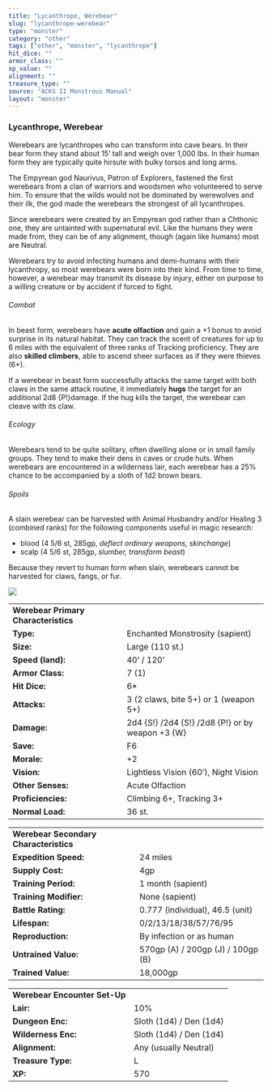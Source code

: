 ```yaml
---
title: "Lycanthrope, Werebear"
slug: "lycanthrope-werebear"
type: "monster"
category: "other"
tags: ["other", "monster", "lycanthrope"]
hit_dice: ""
armor_class: ""
xp_value: ""
alignment: ""
treasure_type: ""
source: "ACKS II Monstrous Manual"
layout: "monster"
---
```


### Lycanthrope, Werebear

Werebears are lycanthropes who can transform into cave bears. In their bear form they stand about
15’ tall and weigh over 1,000 lbs. In their human form they are typically quite hirsute with bulky
torsos and long arms.

The Empyrean god Naurivus, Patron of Explorers, fastened the first werebears from a clan of
warriors and woodsmen who volunteered to serve him. To ensure that the wilds would not be dominated
by werewolves and their ilk, the god made the werebears the strongest of all lycanthropes.

Since werebears were created by an Empyrean god rather than a Chthonic one, they are untainted with
supernatural evil. Like the humans they were made from, they can be of any alignment, though (again
like humans) most are Neutral.

Werebears try to avoid infecting humans and demi-humans with their lycanthropy, so most werebears
were born into their kind. From time to time, however, a werebear may transmit its disease by
injury, either on purpose to a willing creature or by accident if forced to fight.

###### Combat

In beast form, werebears have **acute olfaction** and gain a +1 bonus to avoid surprise in its
natural habitat. They can track the scent of creatures for up to 6 miles with the equivalent of
three ranks of Tracking proficiency. They are also **skilled climbers**, able to ascend sheer
surfaces as if they were thieves (6+).

If a werebear in beast form successfully attacks the same target with both claws in the same attack
routine, it immediately **hugs** the target for an additional 2d8 {P!}damage. If the hug kills the
target, the werebear can cleave with its claw.

###### Ecology

Werebears tend to be quite solitary, often dwelling alone or in small family groups. They tend to
make their dens in caves or crude huts. When werebears are encountered in a wilderness lair, each
werebear has a 25% chance to be accompanied by a sloth of 1d2 brown bears.

###### Spoils

A slain werebear can be harvested with Animal Husbandry and/or Healing 3 (combined ranks) for the
following components useful in magic research:

* blood (4 5/6 st, 285gp, *deflect ordinary weapons, skinchange*)
* scalp (4 5/6 st, 285gp, *slumber, transform beast*)

Because they revert to human form when slain, werebears cannot be harvested for claws, fangs, or
fur.

![](data:image/png;base64...)

|  |  |
| --- | --- |
| **Werebear Primary Characteristics** | |
| **Type:** | Enchanted Monstrosity (sapient) |
| **Size:** | Large (110 st.) |
| **Speed (land):** | 40’ / 120’ |
| **Armor Class:** | 7 (1) |
| **Hit Dice:** | 6\* |
| **Attacks:** | 3 (2 claws, bite 5+) or 1 (weapon 5+) |
| **Damage:** | 2d4 {S!} /2d4 {S!} /2d8 {P!} or  by weapon +3 {W} |
| **Save:** | F6 |
| **Morale:** | +2 |
| **Vision:** | Lightless Vision (60’), Night Vision |
| **Other Senses:** | Acute Olfaction |
| **Proficiencies:** | Climbing 6+, Tracking 3+ |
| **Normal Load:** | 36 st. |

|  |  |
| --- | --- |
| **Werebear Secondary Characteristics** | |
| **Expedition Speed:** | 24 miles |
| **Supply Cost:** | 4gp |
| **Training Period:** | 1 month (sapient) |
| **Training Modifier:** | None (sapient) |
| **Battle Rating:** | 0.777 (individual), 46.5 (unit) |
| **Lifespan:** | 0/2/13/18/38/57/76/95 |
| **Reproduction:** | By infection or as human |
| **Untrained Value:** | 570gp (A) / 200gp (J) / 100gp (B) |
| **Trained Value:** | 18,000gp |

|  |  |
| --- | --- |
| **Werebear Encounter Set-Up** | |
| **Lair:** | 10% |
| **Dungeon Enc:** | Sloth (1d4) / Den (1d4) |
| **Wilderness Enc:** | Sloth (1d4) / Den (1d4) |
| **Alignment:** | Any (usually Neutral) |
| **Treasure Type:** | L |
| **XP:** | 570 |
